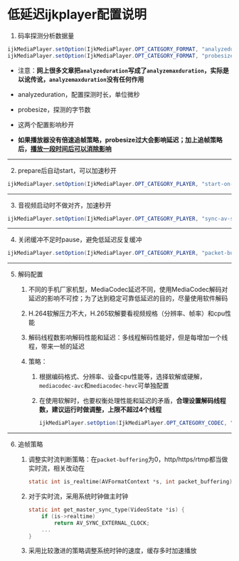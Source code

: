 # 低延迟ijkplayer配置说明

1. 码率探测分析数据量

```java
ijkMediaPlayer.setOption(IjkMediaPlayer.OPT_CATEGORY_FORMAT, "analyzeduration", 10 * 1000);
ijkMediaPlayer.setOption(IjkMediaPlayer.OPT_CATEGORY_FORMAT, "probesize", 10240);
```
   * 注意：__网上很多文章把`analyzeduration`写成了`analyzemaxduration`，实际是以讹传讹，`analyzemaxduration`没有任何作用__

   * analyzeduration，配置探测时长，单位微秒

   * probesize，探测的字节数

   * 这两个配置影响秒开

   * __如果播放器没有倍速追帧策略，probesize过大会影响延迟；加上追帧策略后，<u>播放一段时间后可以消除影响</u>__

-----

2. prepare后自动start，可以加速秒开

  ```java
  ijkMediaPlayer.setOption(IjkMediaPlayer.OPT_CATEGORY_PLAYER, "start-on-prepared", 1);
  ```

-----------------

3. 音视频启动时不做对齐，加速秒开

  ```java
  ijkMediaPlayer.setOption(IjkMediaPlayer.OPT_CATEGORY_PLAYER, "sync-av-start", 0);
  ```

----------------

4. 关闭缓冲不足时pause，避免低延迟反复缓冲

  ```java
  ijkMediaPlayer.setOption(IjkMediaPlayer.OPT_CATEGORY_PLAYER, "packet-buffering", 0);
  ```
-------------

5. 解码配置

   1. 不同的手机厂家机型，MediaCodec延迟不同，使用MediaCodec解码对延迟的影响不可控；为了达到稳定可靠低延迟的目的，尽量使用软件解码

   2. H.264软解压力不大，H.265软解要看视频规格（分辨率、帧率）和cpu性能

   3. 解码线程数影响解码性能和延迟：多线程解码性能好，但是每增加一个线程，带来一帧的延迟

   4. 策略：

      1. 根据编码格式、分辨率、设备cpu性能等，选择软解或硬解，`mediacodec-avc`和`mediacodec-hevc`可单独配置

      2. 在使用软解时，也要权衡处理性能和延迟的矛盾，__合理设置解码线程数，建议运行时做调整，上限不超过4个线程__

         ```java
         ijkMediaPlayer.setOption(IjkMediaPlayer.OPT_CATEGORY_CODEC, "threads", 1);
         ```

-----

6. 追帧策略

   1. 调整实时流判断策略：在`packet-buffering`为0，http/https/rtmp都当做实时流，相关改动在

      ```c
      static int is_realtime(AVFormatContext *s, int packet_buffering)
      ```

   2. 对于实时流，采用系统时钟做主时钟

      ```c
      static int get_master_sync_type(VideoState *is) {
          if (is->realtime)
              return AV_SYNC_EXTERNAL_CLOCK;
          ...
      }
      ```

   3. 采用比较激进的策略调整系统时钟的速度，缓存多时加速播放